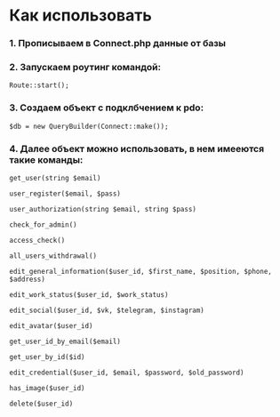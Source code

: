 # Как использовать

### 1. Прописываем в Connect.php данные от базы

### 2. Запускаем роутинг командой:
```Route::start();```

### 3. Создаем объект с подклбчением к pdo:
```$db = new QueryBuilder(Connect::make());```

### 4. Далее объект можно использовать, в нем имееются такие команды:

```get_user(string $email)```

```user_register($email, $pass)```

```user_authorization(string $email, string $pass)```

```check_for_admin()```

```access_check()```

```all_users_withdrawal()```

```edit_general_information($user_id, $first_name, $position, $phone, $address)```

```edit_work_status($user_id, $work_status)```

```edit_social($user_id, $vk, $telegram, $instagram)```

```edit_avatar($user_id)```

```get_user_id_by_email($email)```

```get_user_by_id($id)```

```edit_credential($user_id, $email, $password, $old_password)```

```has_image($user_id)```

```delete($user_id)```


